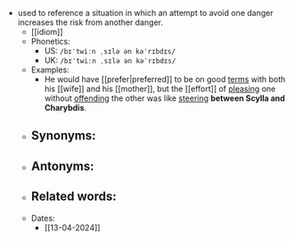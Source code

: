 - used to reference a situation in which an attempt to avoid one danger increases the risk from another danger.
	- [[idiom]]
	- Phonetics:
		- US: `/bɪˈtwiːn ˌsɪlə ən kəˈrɪbdɪs/`
		- UK: `/bɪˈtwiːn ˌsɪlə ən kəˈrɪbdɪs/`
	- Examples:
		- He would have [[prefer|preferred]] to be on good [terms](term) with both his [[wife]] and his [[mother]], but the [[effort]] of [pleasing](please) one without [offending](offend) the other was like [steering](steer) **between Scylla and Charybdis**.
	- Synonyms:
		-
	- Antonyms:
		-
	- Related words:
		-
	- Dates:
		- [[13-04-2024]]
